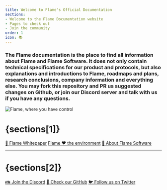 ```yaml
---
title: Welcome to Flame's Official Documentation
sections:
- Welcome to the Flame Documentation website
- Pages to check out
- Join the community
order: 1
icon: 📚
---
```


### The Flame documentation is the place to find all information about Flame and Flame Software. It does not only contain technical specifications for our product and protocols, but also explanations and introductions to Flame, roadmaps and plans, research conclusions, company information and everything else. You may fork this repository and PR us suggested changes on Github, or join our Discord server and talk with us if you have any questions.

<img src="/assets/indexbanner.png" alt="Flame, where you have control" />

# {sections[1]} <a name="{sections[1]}"></a>

<span class="links">

[📄 Flame Whitepaper](/v0.1/company/whitepaper)
[Flame ❤ the environment](/v0.1/company/environment)
[📕 About Flame Software](/v0.1/company/about)

</span>

---

# {sections[2]} <a name="{sections[2]}"></a>

<span class="links">

[👪 Join the Discord](https://discord.gg/Z6qcNckczz)
[🐙 Check our GitHub](https://github.com/flame-software)
[🐦 Follow us on Twitter](https://twitter.com/flamesoftware)

</span>